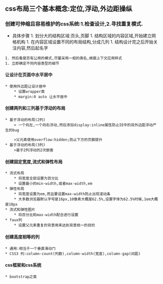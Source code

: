 ## css布局三个基本概念:定位,浮动,外边距操纵
### 创建可伸缩且容易维护的css系统:1.检查设计,2.寻找重复模式.
   * 具体步骤
    1. 划分大的结构区域:页头,页脚
    1. 结构区域的内容区域,开始建立网格机构
    1. 在内容区域设置不同的布局结构,分成几列
    1. 结构设计完之后开始关注内容,然后起名字
    
    1. 然后看是否有公用的模式,尽量采用一般的类名,根据上下文应用样式
    1. 立即确定不同内容类型的细节
#### 让设计在页面中水平居中
    * 使用外边距让设计居中
        * 设置wrapper类
        * margin:0 auto 让水平居中
#### 创建两列和三列基于浮动的布局
    * 基于浮动的布局(2列)
        > 一个向左,一个向右浮动,然后添加display:inline属性防止IE中的双外边距浮动产生的bug
        
        >父元素使用overflow:hidden;防止下方的页脚提升
    * 基于浮动的布局(3列)
        >基于2列浮动的2次嵌套
#### 创建固定宽度,流式和弹性布局
    * 流式布局
        * 将宽度全部设置为百分比
        * 设置最小的min-width,或者max-width,em
    * 弹性布局
        * 将宽度设置为em,而且要设置max-width防止出现滚动条
        * 大多数浏览器默认字号是16px,10像素大概是62.5%,设置字体为62.5%时候,1em大概是10px
    * 流式和弹性图片
        * 将百分比和max-width配合进行设置
    * faux列
        * 设置父元素重复的背景用来达到背景统一的目的 
#### 创建高度相等的列
    * 通用:相当于一个垂直滑动门
    * CSS3 列:column-count(列数),column-width(宽度),column-gap(间距)
#### css框架和css系统
    * bootstrap之类